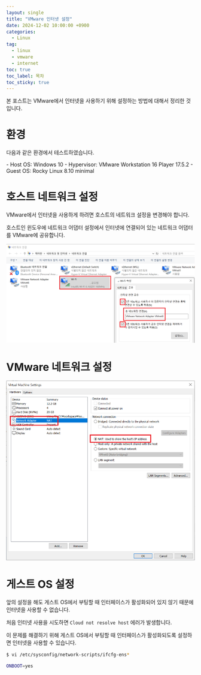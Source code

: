 ```yaml
---
layout: single
title: "VMware 인터넷 설정"
date: 2024-12-02 10:00:00 +0900
categories: 
  - Linux
tag: 
  - linux
  - vmware
  - internet
toc: true
toc_label: 목차
toc_sticky: true
---
```


본 포스트는 VMware에서 인터넷을 사용하기 위해 설정하는 방법에 대해서 정리한 것입니다.

# 환경

다음과 같은 환경에서 테스트하였습니다.

<div class="notice" markdown="1">
- Host OS: Windows 10
- Hypervisor: VMware Workstation 16 Player 17.5.2
- Guest OS: Rocky Linux 8.10 minimal
</div>

# 호스트 네트워크 설정

VMware에서 인터넷을 사용하게 하려면 호스트의 네트워크 설정을 변경해야 합니다.

호스트인 윈도우에 네트워크 어댑터 설정에서 인터넷에 연결되어 있는 네트워크 어댑터를 VMware에 공유합니다.

![윈도우 네트워크 어댑터 공유](/assets/images/post/hypervisor/2024-12-02-vmware-internet/windows_adapter_share.png)

# VMware 네트워크 설정

![VMware 네트워크 설정](/assets/images/post/hypervisor/2024-12-02-vmware-internet/vmware_adapter.png)

# 게스트 OS 설정

앞의 설정을 해도 게스트 OS에서 부팅할 때 인터페이스가 활성화되어 있지 않기 때문에 인터넷을 사용할 수 없습니다.

처음 인터넷 사용을 시도하면 `Cloud not resolve host` 에러가 발생합니다.

이 문제를 해결하기 위해 게스트 OS에서 부팅할 때 인터페이스가 활성화되도록 설정하면 인터넷을 사용할 수 있습니다.

```bash
$ vi /etc/sysconfig/network-scripts/ifcfg-ens*
```

```bash
ONBOOT=yes
```
